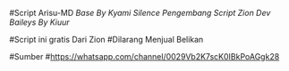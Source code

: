 #Script Arisu-MD
*Base By Kyami Silence*
*Pengembang Script Zion Dev*
*Baileys By Kiuur*

#Script ini gratis Dari Zion
#Dilarang Menjual Belikan

#Sumber
#https://whatsapp.com/channel/0029Vb2K7scK0IBkPoAGgk28
